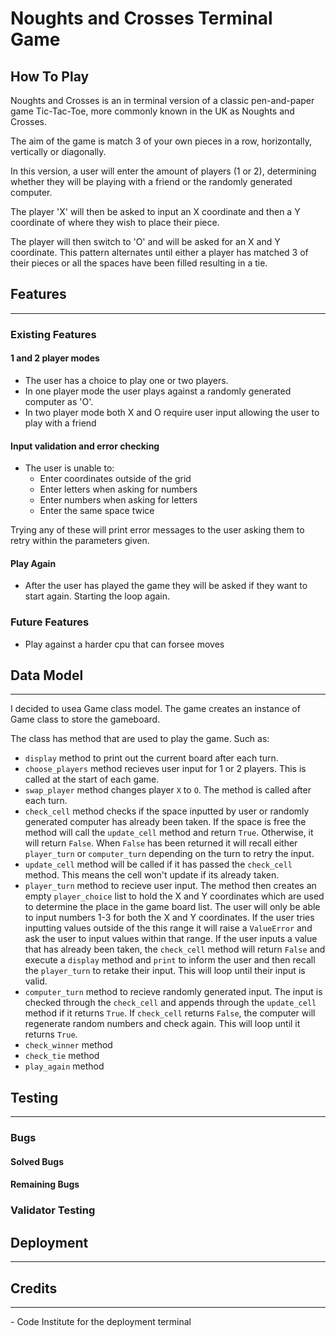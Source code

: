 # Noughts and Crosses Terminal Game

## How To Play

Noughts and Crosses is an in terminal version of a classic pen-and-paper game Tic-Tac-Toe, more commonly known in the UK as Noughts and Crosses.

The aim of the game is match 3 of your own pieces in a row, horizontally, vertically or diagonally.

In this version, a user will enter the amount of players (1 or 2), determining whether they will be playing with a friend or the randomly generated computer. 

The player 'X' will then be asked to input an X coordinate and then a Y coordinate of where they wish to place their piece. 

The player will then switch to 'O' and will be asked for an X and Y coordinate. This pattern alternates until either a player has matched 3 of their pieces or all the spaces have been filled resulting in a tie.

## Features
<hr>

### Existing Features

#### 1 and 2 player modes
- The user has a choice to play one or two players.
- In one player mode the user plays against a randomly generated computer as 'O'. 
- In two player mode both X and O require user input allowing the user to play with a friend

#### Input validation and error checking
- The user is unable to:
    - Enter coordinates outside of the grid
    - Enter letters when asking for numbers
    - Enter numbers when asking for letters
    - Enter the same space twice

Trying any of these will print error messages to the user asking them to retry within the parameters given.

#### Play Again
- After the user has played the game they will be asked if they want to start again. Starting the loop again. 


### Future Features
 - Play against a harder cpu that can forsee moves

## Data Model
<hr>
I decided to usea Game class model. The game creates an instance of Game class to store the gameboard. 

The class has method that are used to play the game. Such as:
- <code>display</code> method to print out the current board after each turn.
- <code>choose_players</code> method recieves user input for 1 or 2 players. This is called at the start of each game.
- <code>swap_player</code> method changes player <code>X</code> to <code>O</code>. The method is called after each turn. 
- <code>check_cell</code> method checks if the space inputted by user or randomly generated computer has already been taken. If the space is free the method will call the <code>update_cell</code> method and return <code>True</code>. Otherwise, it will return <code>False</code>. When <code>False</code> has been returned it will recall either <code>player_turn</code> or <code>computer_turn</code> depending on the turn to retry the input. 
- <code>update_cell</code> method will be called if it has passed the <code>check_cell</code> method. This means the cell won't update if its already taken. 
- <code>player_turn</code> method to recieve user input. The method then creates an empty <code>player_choice</code> list to hold the X and Y coordinates which are used to determine the place in the game board list. The user will only be able to input numbers 1-3 for both the X and Y coordinates. If the user tries inputting values outside of the this range it will raise a <code>ValueError</code> and ask the user to input values within that range. If the user inputs a value that has already been taken, the <code>check_cell</code> method will return <code>False</code> and execute a <code>display</code> method and <code>print</code> to inform the user and then recall the <code>player_turn</code> to retake their input. This will loop until their input is valid.
- <code>computer_turn</code> method to recieve randomly generated input. The input is checked through the <code>check_cell</code> and appends through the <code>update_cell</code> method if it returns <code>True</code>. If <code>check_cell</code> returns <code>False</code>, the computer will regenerate random numbers and check again. This will loop until it returns <code>True</code>.
- <code>check_winner</code> method 
- <code>check_tie</code> method
- <code>play_again</code> method

## Testing 
<hr>

### Bugs
#### Solved Bugs

#### Remaining Bugs

### Validator Testing

## Deployment
<hr>

## Credits
<hr>
- Code Institute for the deployment terminal